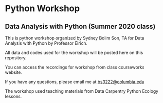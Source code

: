 # Python Workshop
## Data Analysis with Python (Summer 2020 class)

This is python workshop organized by Sydney Bolim Son, TA for Data Analysis with Python by Professor Eirich.

All data and codes used for the workshop will be posted here on this repository.

You can access the recordings for workshop from class courseworks website.

If you have any questions, please email me at bs3222@columbia.edu



The workshop used teaching materials from Data Carpentry Python Ecology lessons.